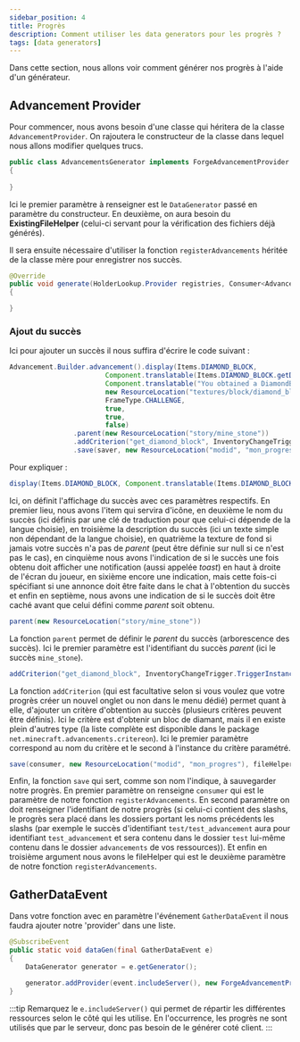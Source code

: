 ```yaml
---
sidebar_position: 4
title: Progrès
description: Comment utiliser les data generators pour les progrès ?
tags: [data generators]
---
```


Dans cette section, nous allons voir comment générer nos progrès à l'aide d'un générateur.

## Advancement Provider

Pour commencer, nous avons besoin d'une classe qui héritera de la classe `AdvancementProvider`.
On rajoutera le constructeur de la classe dans lequel nous allons modifier quelques trucs.

```java
public class AdvancementsGenerator implements ForgeAdvancementProvider.AdvancementGenerator 
{
    
}
```

Ici le premier paramètre à renseigner est le `DataGenerator` passé en paramètre du constructeur.
En deuxième, on aura besoin du **ExistingFileHelper** (celui-ci servant pour la vérification des fichiers déjà générés).

Il sera ensuite nécessaire d'utiliser la fonction `registerAdvancements` héritée de la classe mère pour enregistrer nos succès.

```java
@Override
public void generate(HolderLookup.Provider registries, Consumer<Advancement> saver, ExistingFileHelper existingFileHelper)
{

}
```

### Ajout du succès

Ici pour ajouter un succès il nous suffira d'écrire le code suivant : 
```java
Advancement.Builder.advancement().display(Items.DIAMOND_BLOCK,
                        Component.translatable(Items.DIAMOND_BLOCK.getDescriptionId()),
                        Component.translatable("You obtained a DiamondBlock"),
                        new ResourceLocation("textures/block/diamond_block.png"),
                        FrameType.CHALLENGE,
                        true,
                        true,
                        false)
                .parent(new ResourceLocation("story/mine_stone"))
                .addCriterion("get_diamond_block", InventoryChangeTrigger.TriggerInstance.hasItems(Items.DIAMOND_BLOCK))
                .save(saver, new ResourceLocation("modid", "mon_progres"), existingFileHelper);
```

Pour expliquer :

```java
display(Items.DIAMOND_BLOCK, Component.translatable(Items.DIAMOND_BLOCK.getDescriptionId()), Component.translatable("You obtained a DiamondBlock"), new ResourceLocation("textures/block/diamond_block.png"), FrameType.CHALLENGE, true, true, false)
```

Ici, on définit l'affichage du succès avec ces paramètres respectifs. En premier lieu, nous avons l'item qui servira d'icône, en deuxième le nom du succès (ici définis par une clé de traduction pour que celui-ci dépende de la langue choisie), en troisième la description du succès (ici un texte simple non dépendant de la langue choisie), en quatrième la texture de fond si jamais votre succès n'a pas de _parent_ (peut être définie sur null si ce n'est pas le cas), en cinquième nous avons l'indication de si le succès une fois obtenu doit afficher une notification (aussi appelée _toast_) en haut à droite de l'écran du joueur, en sixième encore une indication, mais cette fois-ci spécifiant si une annonce doit être faite dans le chat à l'obtention du succès et enfin en septième, nous avons une indication de si le succès doit être caché avant que celui défini comme _parent_ soit obtenu.

```java
parent(new ResourceLocation("story/mine_stone"))
```

La fonction `parent` permet de définir le _parent_ du succès (arborescence des succès).
Ici le premier paramètre est l'identifiant du succès _parent_ (ici le succès `mine_stone`).

```java
addCriterion("get_diamond_block", InventoryChangeTrigger.TriggerInstance.hasItems(Items.DIAMOND_BLOCK))
```

La fonction `addCriterion` (qui est facultative selon si vous voulez que votre progrès créer un nouvel onglet ou non dans le menu dédié) permet quant à elle, d'ajouter un critère d'obtention au succès (plusieurs critères peuvent être définis). Ici le critère est d'obtenir un bloc de diamant, mais il en existe plein d'autres type (la liste complète est disponible dans le package `net.minecraft.advancements.critereon`).
Ici le premier paramètre correspond au nom du critère et le second à l'instance du critère paramétré.

```java
save(consumer, new ResourceLocation("modid", "mon_progres"), fileHelper)
```

Enfin, la fonction `save` qui sert, comme son nom l'indique, à sauvegarder notre progrès. En
premier paramètre on renseigne `consumer` qui est le paramètre de notre fonction
`registerAdvancements`. En second paramètre on doit renseigner l'identifiant de notre progrès (si celui-ci contient des slashs, le progrès sera placé dans les dossiers portant les noms précédents les slashs (par exemple le succès d'identifiant `test/test_advancement` aura pour identifiant `test_advancement` et sera contenu dans le dossier `test` lui-même contenu dans le dossier `advancements` de vos ressources)). Et enfin en troisième argument nous avons le fileHelper qui est le deuxième paramètre de notre fonction `registerAdvancements`.

## GatherDataEvent

Dans votre fonction avec en paramètre l'événement `GatherDataEvent` il nous
faudra ajouter notre 'provider' dans une liste.

```java
@SubscribeEvent
public static void dataGen(final GatherDataEvent e)
{
    DataGenerator generator = e.getGenerator();

    generator.addProvider(event.includeServer(), new ForgeAdvancementProvider(generator.getPackOutput(), event.getLookupProvider(), event.getExistingFileHelper(), List.of(new AdvancementsGenerator())));
}
```

:::tip
Remarquez le `e.includeServer()` qui permet de répartir les différentes
ressources selon le côté qui les utilise. En l'occurrence, les progrès
ne sont utilisés que par le serveur, donc pas besoin de le générer coté client.
:::
